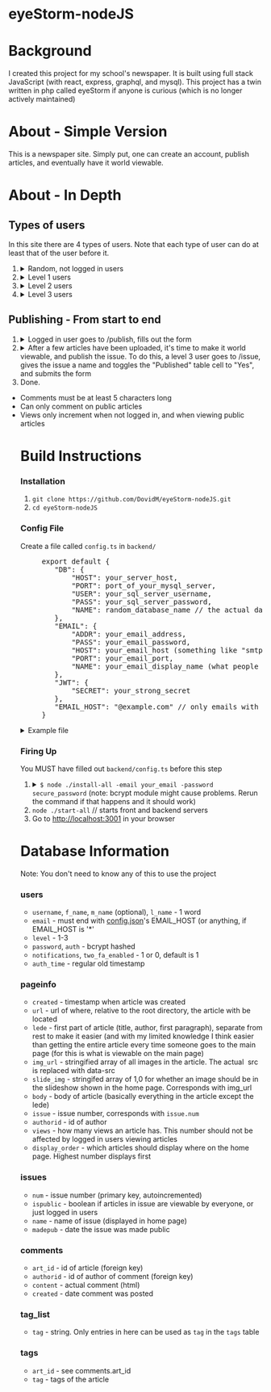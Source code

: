 # eyeStorm-nodeJS

<h1>Background</h1>
<p>I created this project for my school's newspaper. It is built using full stack JavaScript
(with react, express, graphql, and mysql). This project has a twin written
in php called eyeStorm if anyone is curious (which is no longer actively maintained)</p>

<h1>About - Simple Version</h1>
<p>This is a newspaper site. Simply put, one can create an account, publish articles, and eventually have it world viewable.</p>

<h1>About - In Depth</h1>

<h2>Types of users</h2>
<p>In this site there are 4 types of users. Note that each type of user can do at least that of the user before it.
<ol>
    <li>
      <details>
        <summary>Random, not logged in users</summary>
        <ul>
          <li>Can view all articles in world viewable issues</li>
          <li>Can see basic info about all users (name, articles created, views)</li>
          <li>Can view individual users' profiles</li>
        </ul>
    </li>
    <li>
      <details>
        <summary>Level 1 users</summary>
          <ul>
              <li>Can create articles</li>
              <li>View all articles whether world-viewable or not</li>
              <li>Delete their own articles</li>
              <li>Edit their own articles <u>until it becomes world-viewable</u></li>
              <li>Delete their own account</li>
              <li>Manage notification settings</li>
              <li>Toggle two factor authentication</li>
              <li>Change their password</li>
          </ul>
        </details>
    </li>
    <li>
      <details>
        <summary>Level 2 users</summary>
          <ul>
              <li>Can delete users less than themselves</li>
              <li>Create other users of the same level</li>
          </ul>
      </details>
    </li>
    <li>
      <details>
        <summary>Level 3 users</summary>
          <ul>
              <li>Can make issues world-viewable (more on that in a bit)</li>
              <li>Give an issue a name (until it becomes world viewable)</li>
              <li>Delete any article</li>
              <li>Change the order articles display on the home page</li>
              <li>Update an article's tags</li>
              <li>Edit any article even after it becomes world-viewable</li>
              <li>Edit the mission statement</li>
          </ul>
      </details>
    </li>
</ol>

<h2>Publishing - From start to end</h2>
<ol>
    <li>
        <details>
            <summary>Logged in user goes to /publish, fills out the form</summary>
            <p>
              An email goes out to all level 3 users who have notifications enabled that an article was created <br />
               At this point, even if the user is level 1, they can edit it <br />
               At any point from here on the creator or level 3 users can delete it</p>
        </details>
    </li>
    <li>
        <details>
            <summary>After a few articles have been uploaded, it's time to make it world viewable, and publish the issue. To do this, a level 3 user goes to /issue, gives the issue a name and toggles the "Published" table cell to "Yes", and submits the form</summary>
            <p>At this point, only level 3 users can edit the article, although the both the owner and level 3s can still delete articles <br />The issue name is now permanent, and the issue cannot be set to private again</p>
        </details>
    </li>
    <li>Done.</li>
</ol>

<ul>
    <li>Comments must be at least 5 characters long</li>
    <li>Can only comment on public articles </li>
    <li>Views only increment when not logged in, and when viewing public articles</li>

<h1>Build Instructions</h1>

<h3>Installation</h3>
<ol>
    <li><code>git clone https://github.com/DovidM/eyeStorm-nodeJS.git</code></li>
    <li><code>cd eyeStorm-nodeJS</code></li>
</ol>


<h3 id="configFile">Config File</h3>

<p>Create a file called <code>config.ts</code> in <code>backend/</code></p>
<pre>
     export default {
        "DB": {
            "HOST": your_server_host,
            "PORT": port_of_your_mysql_server,
            "USER": your_sql_server_username,
            "PASS": your_sql_server_password,
            "NAME": random_database_name // the actual database will be created in the next step
        },
        "EMAIL": {
            "ADDR": your_email_address,
            "PASS": your_email_password,
            "HOST": your_email_host (something like "smtp.gmail.com"),
            "PORT": your_email_port,
            "NAME": your_email_display_name (what people might see in addition to your email address, usually in angle brackets)
        },
        "JWT": {
            "SECRET": your_strong_secret
        },
        "EMAIL_HOST": "@example.com" // only emails with that host will be allowed to create account. Put "*" to allow all emails
     }
</pre>

<details>
  <summary>Example file</summary>
  <pre>
    export default {
        "DB": {
            "HOST": "localhost",
            "PORT": 8889,
            "USER": "dovidm",
            "PASS": "lhHioh 6eofhw807 oibf oWsdfgw9e iuf",
            "NAME": "newspaper"
        },
        "EMAIL": {
            "ADDR": "me@dovidm.com",
            "PASS": "dsf9nlYsafne h435rpwVab dkls3vbieot h4 lwekbPEfle5afnjklsGdh",
            "HOST": "smtp.dovidm.com",
            "PORT": 587,
            "NAME": "Dovid M"
        },
        "JWT": {
            "SECRET": "dNs;fhdas8FRf093845o sd0eKw034y0 wldkc W sfd"
        },
        "EMAIL_HOST": "@dovidm.com"
    }
  </pre>
</details>


<h3>Firing Up</h3>

<p>You MUST have filled out <code>backend/config.ts</code> before this step</p>

<ol>
    <li>
      <details>
        <summary>
          <code>$ node ./install-all -email your_email -password secure_password</code>
          (note: bcrypt module might cause problems. Rerun the command if that happens and it should work)
        </summary>
        <ul>
          <li>Installs nodejs modules needed for backend and frontend</li>
          <li>Uploads database schema to the database named in config.json</li>
          <li>Creates an account with the username "admin" with the email and password passed in</li>
        </ul>
    </li>
    <li><code>node ./start-all</code> // starts front and backend servers</li>
    <li>Go to <a href="http://localhost:3001">http://localhost:3001</a> in your browser</li>
</ol>


<h1>Database Information</h1>

<p>Note: You don't need to know any of this to use the project</p>

<h3 id="dbUsersInfo">users</h3>
<ul>
    <li><code>username</code>, <code>f_name</code>, <code>m_name</code> (optional), <code>l_name</code> - 1 word</li>
    <li><code>email</code> - must end with <a href="#configFile">config.json</a>'s EMAIL_HOST (or anything, if EMAIL_HOST is '*'</li>
    <li><code>level</code> - 1-3</li>
    <li><code>password</code>, <code>auth</code> - bcrypt hashed</li>
    <li><code>notifications</code>, <code>two_fa_enabled</code> - 1 or 0, default is 1</li>
    <li><code>auth_time</code> - regular old timestamp</li>
</ul>

<h3>pageinfo</h3>
<ul>
    <li><code>created</code> - timestamp when article was created</li>
    <li><code>url</code> - url of where, relative to the root directory, the article with be located</li>
    <li><code>lede</code> - first part of article (title, author, first paragraph), separate from rest to make it easier (and with my limited knowledge I think easier than getting the entire article every time someone goes to the main page (for this is what is viewable on the main page)</li>
    <li><code>img_url</code> - stringified array of all images in the article. The actual <img> src is replaced with data-src</li>
    <li><code>slide_img</code> - stringifed array of 1,0 for whether an image should be in the slideshow shown in the home page. Corresponds with img_url</li>
    <li><code>body</code> - body of article (basically everything in the article except the lede)</li>
    <li><code>issue</code> - issue number, corresponds with <code>issue.num</code></li>
    <li><code>authorid</code> - id of author</li>
    <li><code>views</code> - how many views an article has. This number should not be affected by logged in users viewing articles</li>
    <li><code>display_order</code> - which articles should display where on the home page. Highest number displays first</li>
</ul>

<h3>issues</h3>
<ul>
    <li><code>num</code> - issue number (primary key, autoincremented)</li>
    <li><code>ispublic</code> - boolean if articles in issue are viewable by everyone, or just logged in users</li>
    <li><code>name</code> - name of issue (displayed in home page)</li>
    <li><code>madepub</code> - date the issue was made public</li>
</ul>

<h3>comments</h3>
<ul>
    <li><code>art_id</code> - id of article (foreign key)</li>
    <li><code>authorid</code> - id of author of comment (foreign key)</li>
    <li><code>content</code> - actual comment (html)</li>
    <li><code>created</code> - date comment was posted</li>
</ul>

<h3>tag_list</h3>
<ul>
    <li><code>tag</code> - string. Only entries in here can be used as <code>tag</code> in the <code>tags</code> table</li>
</ul>

<h3>tags</h3>
<ul>
    <li><code>art_id</code> - see comments.art_id</li>
    <li><code>tag</code> - tags of the article</li>
</ul>

